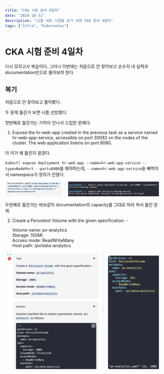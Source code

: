 ```yaml
---
title: "CKA 시험 준비 4일차"
date: "2024-10-31"
description: "11월 내로 시험을 보기 위한 CKA 준비 4일차"
tags: ["Infra", "Kubernetes"]
---
```


# CKA 시험 준비 4일차
다시 모의고사 복습이다. 그러나 이번에는 처음으로 안 찾아보고 순수히 내 실력과 documentation만으로 풀어보려 한다.

## 복기
처음으로 안 찾아보고 풀어봤다.

두 문제 틀린거 보면 나름 선방했다.

첫번째로 틀린거는 기억이 안나서 스킵한 문제다.

1. Expose the hr-web-app created in the previous task as a service named hr-web-app-service, accessible on port 30082 on the nodes of the cluster.
The web application listens on port 8080.

아 이거 왜 틀린지 알겠다.

`kubectl expose deployment hr-web-app --name=hr-web-app-service --type=NodePort --port=8080`를 해야하는데, `--name=hr-web-app-service`을 빼먹어서 namespace가 정의가 안됐다. 

![d21-2](../../../images/infra/kube/CKA/d21-2.png)


두번째로 틀린거는 바보같이 documentation의 capacity를 그대로 따라 쳐서 틀린 문제.

2. Create a Persistent Volume with the given specification: -  

    Volume name: pv-analytics  
    Storage: 100Mi  
    Access mode: ReadWriteMany  
    Host path: /pv/data-analytics  

![d21](../../../images/infra/kube/CKA/d21.png)